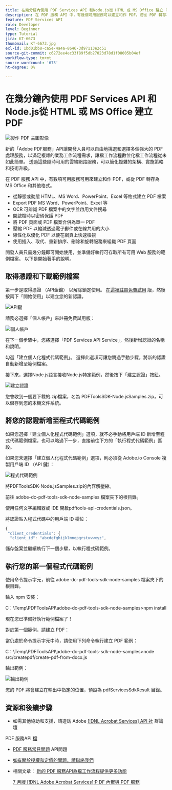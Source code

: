 ```yaml
---
title: 在幾分鐘內使用 PDF Services API 和Node.js從 HTML 或 MS Office 建立 PDF
description: 在 PDF 服務 API 中，有幾個可用服務可以建立和作 PDF，或從 PDF 轉存為 MS Office 和其他格式
feature: PDF Services API
role: Developer
level: Beginner
type: Tutorial
jira: KT-6673
thumbnail: KT-6673.jpg
exl-id: 1bd01bb8-ca5e-4a4a-8646-3d97113e2c51
source-git-commit: c6272ee4ec33f89f5db27023d78d1f08005b04ef
workflow-type: tm+mt
source-wordcount: '673'
ht-degree: 0%

---
```


# 在幾分鐘內使用 PDF Services API 和Node.js從 HTML 或 MS Office 建立 PDF

![製作 PDF 主圖影像](assets/createpdffromhtml_hero.jpg)

新的「Adobe PDF服務」API讓開發人員可以自由地挑選和選擇多個強大的 PDF 處理服務，以滿足複雜的業務工作流程需求，讓檔工作流程數位化檔工作流程從未如此簡單。 透過這些隨時可用的雲端網路服務，可以簡化複雜的架構、實施策略和技術升級。

在 PDF 服務 API 中，有數項可用服務可用來建立和作 PDF，或從 PDF 轉存為 MS Office 和其他格式。

* 從靜態或動態 HTML、MS Word、PowerPoint、Excel 等格式建立 PDF 檔案
* Export PDF MS Word、PowerPoint、Excel 等
* OCR 可辨識 PDF 檔案中的文字並啟用文件搜尋
* 開啟檔時以密碼保護 PDF
* 將 PDF 頁面或 PDF 檔案合併為單一 PDF
* 壓縮 PDF 以縮減透過電子郵件或在線共用的大小
* 線性化以優化 PDF 以便在網頁上快速檢視
* 使用插入、取代、重新排序、刪除和旋轉服務來組織 PDF 頁面

開發人員只需幾分鐘即可開始使用，並準備好執行可存取所有可用 Web 服務的範例檔案。 以下是開始著手的說明。

## 取得憑證和下載範例檔案

第一步是取得憑證 （API金鑰） 以解除鎖定使用。 [在這裡註冊免費試用](https://www.adobe.com/go/dcsdks_credentials) 版，然後按兩下「開始使用」以建立您的新認證。

![API鍵](assets/apikey.png)

請務必選擇「個人帳戶」來註冊免費試用版：

![個人帳戶](assets/personalaccount.png)

在下一個步驟中，您將選擇「PDF Services API Service」，然後新增認證的名稱和說明。

勾選「建立個人化程式代碼範例」。 選擇此選項可讓您跳過手動步驟，將新的認證自動新增至範例檔案。

接下來，選擇Node.js語言接收Node.js特定範例，然後按下「建立認證」按鈕。

![建立認證](assets/createcredentials.png)

您會收到一個要下載的.zip檔案，名為 PDFToolsSDK-Node.jsSamples.zip，可以儲存到您的本機文件系統。

## 將您的認證新增至程式代碼範例

如果您選擇「建立個人化程式代碼範例」選項，就不必手動將用戶端 ID 新增至程式代碼範例檔案，也可以略過下一步，直接前往下方的「執行程式代碼範例」區段。

如果您未選擇「建立個人化程式代碼範例」選項，則必須從 Adobe.io Console 複製用戶端 ID （API 鍵）：

![程式代碼範例](assets/codesample.png)

將PDFToolsSDK-Node.jsSamples.zip的內容解壓縮。

前往 adobe-dc-pdf-tools-sdk-node-samples 檔案夾下的根目錄。

使用任何文字編輯器或 IDE 開啟pdftools-api-credentials.json。

將認證貼入程式代碼中的用戶端 ID 欄位：

```javascript
{
 "client_credentials": {
  "client_id": "abcdefghijklmnopqrstuvwxyz",
```

儲存盤案並繼續執行下一個步驟，以執行程式碼範例。

## 執行您的第一個程式代碼範例

使用命令提示字元，前往 adobe-dc-pdf-tools-sdk-node-samples 檔案夾下的根目錄。

輸入 npm 安裝：

C：\Temp\PDFToolsAPI\adobe-dc-pdf-tools-sdk-node-samples>npm install

現在您已準備好執行範例檔案了！

對於第一個範例，請建立 PDF：

當仍處於命令提示字元中時，請使用下列命令執行建立 PDF 範例：

C：\Temp\PDFToolsAPI\adobe-dc-pdf-tools-sdk-node-samples>node src/createpdf/create-pdf-from-docx.js

輸出範例：

![輸出範例](assets/exampleoutput.png)

您的 PDF 將會建立在輸出中指定的位置，預設為 pdfServicesSdkResult 目錄。

## 資源和後續步驟

* 如需其他協助和支援，請造訪 Adobe [[!DNL Acrobat Services] API 社](https://community.adobe.com/t5/document-cloud-sdk/bd-p/Document-Cloud-SDK?page=1&amp;sort=latest_replies&amp;filter=all) 群論壇

PDF 服務API [檔](https://www.adobe.com/go/pdftoolsapi_doc)

* [PDF 服務常見問題](https://community.adobe.com/t5/contentarchivals/contentarchivedpage/message-uid/10726197) API問題

* [如有關於授權和定價的問題，請聯絡我們](https://www.adobe.com/go/pdftoolsapi_requestform)

* 相關文章：
  [新的 PDF 服務API為檔工作流程提供更多功能](https://community.adobe.com/t5/acrobat-services-api-discussions/new-pdf-tools-api-brings-more-capabilities-for-document-services/m-p/11294170)

  [7 月版 [!DNL Adobe Acrobat Services]:P DF 內嵌與 PDF 服務](https://medium.com/adobetech/july-release-of-adobe-document-services-pdf-embed-and-pdf-tools-17211bf7776d)
